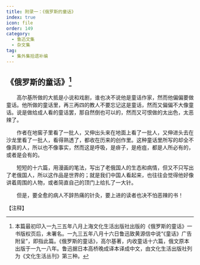 ```yaml
---
title: 附录一：《俄罗斯的童话》
index: true
icon: file
order: 149
category:
  - 鲁迅文集
  - 杂文集
tag:  
  - 集外集拾遗补编
---
```


## 《俄罗斯的童话》[^①]

　　高尔基所做的大抵是小说和戏剧，谁也决不说他是童话作家，然而他偏偏要做童话。他所做的童话里，再三再四的教人不要忘记这是童话，然而又偏偏不大像童话。说是做给成人看的童话罢，那自然倒也可以的，然而又可恨做的太出色，太恶辣了。

　　作者在地窖子里看了一批人，又伸出头来在地面上看了一批人，又伸进头去在沙龙里看了一批人，看得熟透了，都收在历来的创作里。这种童话里所写的却全不像真的人，所以也不像事实，然而这是呼吸，是痱子，是疮疽，都是人所必有的，或者是会有的。

　　短短的十六篇，用漫画的笔法，写出了老俄国人的生态和病情，但又不只写出了老俄国人，所以这作品是世界的；就是我们中国人看起来，也往往会觉得他好像讲着周围的人物，或者简直自己的顶门上给扎了一大针。

　　但是，要全愈的病人不辞热痛的针灸，要上进的读者也决不怕恶辣的书！

【注释】

[^①]:本篇最初印入一九三五年八月上海文化生活出版社出版的《俄罗斯的童话》一书版权页后，未署名。一九三五年八月十六日鲁迅致黄源信中说“《童话》广告附呈”，即指此篇。《俄罗斯的童话》，高尔基著，内收童话十六篇，俄文原本出版于一九一八年。鲁迅据日本高桥晚成译本译成中文，由文化生活出版社列为《文化生活丛刊》第三种。
